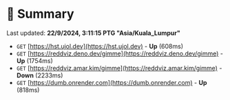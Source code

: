 # 📖 Summary
Last updated: **22/9/2024, 3:11:15 PTG "Asia/Kuala_Lumpur"**

- `GET` [https://hst.ujol.dev](https://hst.ujol.dev) - **Up** (608ms)
- `GET` [https://reddviz.deno.dev/gimme](https://reddviz.deno.dev/gimme) - **Up** (1754ms)
- `GET` [https://reddviz.amar.kim/gimme](https://reddviz.amar.kim/gimme) - **Down** (2233ms)
- `GET` [https://dumb.onrender.com](https://dumb.onrender.com) - **Up** (818ms)
